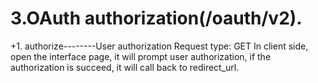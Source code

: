 #  3.OAuth authorization(/oauth/v2).
+1. authorize--------User authorization
Request type: GET
In client side, open the interface page, it will prompt user authorization, if the authorization is succeed, it will call back to redirect_url.
